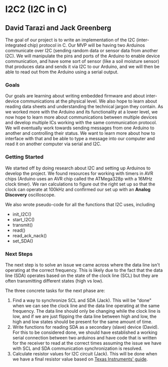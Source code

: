 # I2C2 (I2C in C)
## David Tarazi and Jack Greenberg

The goal of our project is to write an implementation of the I2C (inter-integrated chip) protocol in C. Our MVP will be having two Arduinos communicate over I2C (sending random data or sensor data from another I2C). We will manipulate the pins and ports of the Arduino to enable device communication, and have some sort of sensor (like a soil moisture sensor) that produces data and sends it via I2C to our Arduino, and we will then be able to read out from the Arduino using a serial output.

### Goals
Our goals are learning about writing embedded firmware and about inter-device communications at the physical level. We also hope to learn about reading data sheets and understanding the technical jargon they contain. As we worked more with the Arduino and its functionality at a lower level, we now hope to learn more about communications between multiple devices and develop multiple ICs working with the same communication protocol. We will eventually work towards sending messages from one Arduino to another and controlling their status. We want to learn more about how to interface with that and be able to type a message into our computer and read it on another computer via serial and I2C.

### Getting Started
We started off by doing research about I2C and setting up Arduinos to develop the project. We found resources for working with timers in AVR chips (Arduino uses an AVR chip called the ATMega328p with a 16MHz clock timer). We ran calculations to figure out the right set up so that the clock can operate at 100kHz and confirmed our set up with an **Analog Discovery** oscilloscope.

We also wrote pseudo-code for all the functions that I2C uses, including

* init_I2C()
* start_I2C()
* transmit()
* read()
* read_ack_nack()
* set_SDA()

### Next Steps

The next step is to solve an issue we came across where the data line isn't operating at the correct frequency. This is likely due to the fact that the data line (SDA) operates based on the state of the clock line (SCL) but they are often transmitting different states (high vs low).

The three concrete tasks for the next phase are:

1. Find a way to synchronize SCL and SDA (Jack). This will be "done" when we can see the clock line and the data line operating at the same frequency. The data line should only be changing while the clock line is low, and if we are just flipping the data line between high and low, the high and low states should be present for the same amount of time.
2. Write functions for reading SDA as a secondary (slave) device (David). For this to be considered done, we should have established a working serial connection between two arduinos and have code that is written for the receiver to read at the correct times assuming the issue we have with SCL and SDA communication synchronization is resolved.
3. Calculate resistor values for I2C circuit (Jack). This will be done when we have a final resistor value based on [Texas Instruments' guide](http://www.ti.com/lit/an/slva689/slva689.pdf).
